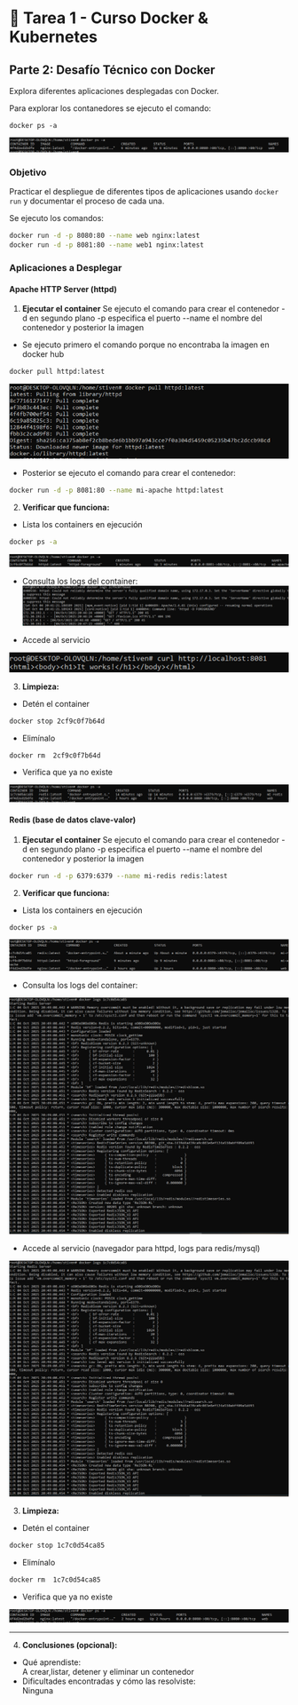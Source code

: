 # 🐳 Tarea 1 - Curso Docker & Kubernetes

## Parte 2: Desafío Técnico con Docker

Explora diferentes aplicaciones desplegadas con Docker.

Para explorar los contanedores se ejecuto el comando:
```bach
docker ps -a
```
![docker](screenshots/image1.png)

### Objetivo

Practicar el despliegue de diferentes tipos de aplicaciones usando `docker run` y documentar el proceso de cada una.

Se ejecuto los comandos:
```bash
docker run -d -p 8080:80 --name web nginx:latest
docker run -d -p 8081:80 --name web1 nginx:latest
```
### Aplicaciones a Desplegar

#### Apache HTTP Server (httpd)

1. **Ejecutar el container**  Se ejecuto el comando para crear el contenedor -d en segundo plano -p especifica el puerto --name  el nombre del contenedor y posterior la imagen

- Se ejecuto primero el comando porque no encontraba la imagen en docker hub
```bash
docker pull httpd:latest
```
![docker](screenshots/image2.png)

- Posterior se ejecuto el comando para crear el contenedor:
```bash
docker run -d -p 8081:80 --name mi-apache httpd:latest
```

2. **Verificar que funciona:** 

- Lista los containers en ejecución
```bash
docker ps -a
```
![docker](screenshots/image3.png)

- Consulta los logs del container:
![docker](screenshots/image8.png)

- Accede al servicio

![docker](screenshots/image4.png)

3. **Limpieza:**

- Detén el container
   
```bash
docker stop 2cf9c0f7b64d
```
- Elimínalo
```bash
docker rm  2cf9c0f7b64d
```
- Verifica que ya no existe

![docker](screenshots/image9.png)

#### Redis (base de datos clave-valor)

1. **Ejecutar el container**  Se ejecuto el comando para crear el contenedor -d en segundo plano -p especifica el puerto --name  el nombre del contenedor y posterior la imagen
```bash
docker run -d -p 6379:6379 --name mi-redis redis:latest
```
2. **Verificar que funciona:** 
- Lista los containers en ejecución
```bash
docker ps -a
```
![docker](screenshots/image5.png)

- Consulta los logs del container:

![docker](screenshots/image6.png)

- Accede al servicio (navegador para httpd, logs para redis/mysql)

![docker](screenshots/image6.png)

3. **Limpieza:**
- Detén el container
   
```bash
docker stop 1c7c0d54ca85
```
- Elimínalo
```bash
docker rm  1c7c0d54ca85
```
- Verifica que ya no existe

![docker](screenshots/image10.png)

---

4. **Conclusiones (opcional):**
- Qué aprendiste: <br> A crear,listar, detener y eliminar un contenedor
- Dificultades encontradas y cómo las resolviste: <br> Ninguna
